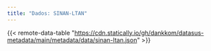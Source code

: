 ```yaml
---
title: "Dados: SINAN-LTAN"
---
```


{{< remote-data-table "https://cdn.statically.io/gh/dankkom/datasus-metadata/main/metadata/data/sinan-ltan.json" >}}
